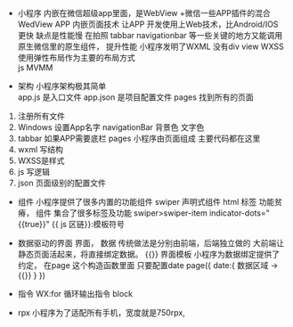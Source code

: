 - 小程序
内嵌在微信超级app里面，是WebView +微信一些APP插件的混合
WedView APP 内嵌页面技术 让APP 开发使用上Web技术，比Android/IOS 更快  缺点是性能慢
在拍照  tabbar   navigationbar  等一些关键的地方又能调用原生微信里的原生组件， 提升性能
小程序发明了WXML    没有div   view
WXSS   使用弹性布局作为主要的布局方式   
js   MVMM

- 架构
小程序架构极其简单   
app.js 是入口文件
app.json  是项目配置文件  pages 找到所有的页面
1. 注册所有文件
2. Windows  设置App名字    navigationBar 背景色  文字色
3. tabbar 如果APP需要底栏
pages 小程序由页面组成
主要代码都在这里
1. wxml 写结构
2. WXSS是样式 
3. js 写逻辑
4. json 页面级别的配置文件

- 组件
小程序提供了很多内置的功能组件 
swiper  声明式组件 html 标签 功能贫瘠，
组件  集合了很多标签及功能
swiper>swiper-item 
indicator-dots="{{true}}"
{{ js 区链}}:模板符号

- 数据驱动的界面
界面， 数据 传统做法是分别由前端，后端独立做的
大前端让静态页面活起来，将直接绑定数据。
{{}} 界面模板
小程序为数据绑定提供了约定，
在page 这个构造函数里面  只要配置date 
page({
    date:{
        数据区域 -> {{}}
    }
})
 
- 指令
WX:for 循环输出指令  block 
- rpx
小程序为了适配所有手机，宽度就是750rpx,